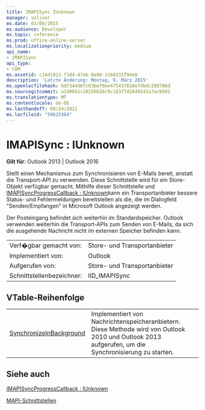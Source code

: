 ```yaml
---
title: IMAPISync IUnknown
manager: soliver
ms.date: 03/09/2015
ms.audience: Developer
ms.topic: reference
ms.prod: office-online-server
ms.localizationpriority: medium
api_name:
- IMAPISync
api_type:
- COM
ms.assetid: c14d1012-f3d4-47eb-8a90-3160331f94e8
description: 'Letzte Änderung: Montag, 9. März 2015'
ms.openlocfilehash: 6df344d6fc63bef9ee475437810e7dbdc290786d
ms.sourcegitcommit: a1d9041c20256616c9c183f7d1049142a7ac6991
ms.translationtype: MT
ms.contentlocale: de-DE
ms.lasthandoff: 09/24/2021
ms.locfileid: "59625364"
---
```

# <a name="imapisync--iunknown"></a>IMAPISync : IUnknown

  
  
**Gilt für**: Outlook 2013 | Outlook 2016 
  
Stellt einen Mechanismus zum Synchronisieren von E-Mails bereit, anstatt die Transport-API zu verwenden. Diese Schnittstelle wird für ein Store-Objekt verfügbar gemacht. Mithilfe dieser Schnittstelle und [IMAPISyncProgressCallback : IUnknown](imapisyncprogresscallbackiunknown.md)kann ein Transportanbieter bessere Status- und Fehlermeldungen bereitstellen als die, die im Dialogfeld "Senden/Empfangen" in Microsoft Outlook angezeigt werden.
  
Der Posteingang befindet sich weiterhin im Standardspeicher. Outlook verwenden weiterhin die Transport-APIs zum Senden von E-Mails, da sich die ausgehende Nachricht nicht im externen Speicher befinden kann.
  
|||
|:-----|:-----|
|Verf�gbar gemacht von:  <br/> |Store- und Transportanbieter  <br/> |
|Implementiert von:  <br/> |Outlook  <br/> |
|Aufgerufen von:  <br/> |Store- und Transportanbieter  <br/> |
|Schnittstellenbezeichner:  <br/> |IID_IMAPISync  <br/> |
   
## <a name="vtable-order"></a>VTable-Reihenfolge

|||
|:-----|:-----|
|[SynchronizeInBackground](imapisyncsynchronizeinbackground.md) <br/> |Implementiert von Nachrichtenspeicheranbietern. Diese Methode wird von Outlook 2010 und Outlook 2013 aufgerufen, um die Synchronisierung zu starten.  <br/> |
   
## <a name="see-also"></a>Siehe auch



[IMAPISyncProgressCallback : IUnknown](imapisyncprogresscallbackiunknown.md)


[MAPI-Schnittstellen](mapi-interfaces.md)

